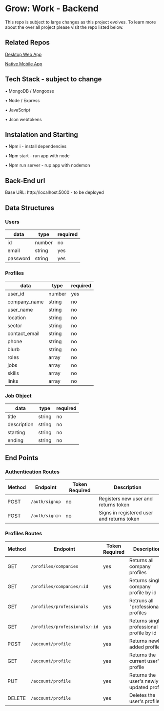 # Grow: Work - Backend

This repo is subject to large changes as this project evolves. To learn more about the over all project please visit the repo listed below.

## Related Repos

[Desktop Web App](https://github.com/Dionne-Stratton/grow-work-frontend-react)

[Native Mobile App](https://github.com/Dionne-Stratton/grow-work-frontend-react-native)

## Tech Stack - subject to change

• MongoDB / Mongoose

• Node / Express

• JavaScript

• Json webtokens

## Instalation and Starting

• Npm i - install dependencies

• Npm start - run app with node

• Npm run server - rup app with nodemon

## Back-End url

Base URL: http://localhost:5000 - to be deployed

## Data Structures

### Users

| data         | type   | required |
| ------------ | ------ | -------- |
| id           | number | no       |
| email        | string | yes      |
| password     | string | yes      |

### Profiles

| data          | type   | required |
| ------------- | ------ | -------- |
| user_id       | number | yes      |
| company_name  | string | no       |
| user_name     | string | no       |
| location      | string | no       |
| sector        | string | no       |
| contact_email | string | no       |
| phone         | string | no       |
| blurb         | string | no       |
| roles         | array  | no       |
| jobs          | array  | no       |
| skills        | array  | no       |
| links         | array  | no       |

### Job Object

| data         | type   | required |
| ------------ | ------ | -------- |
| title        | string | no       |
| description  | string | no       |
| starting     | string | no       |
| ending       | string | no       |

## End Points

### Authentication Routes

| Method | Endpoint       | Token Required | Description                                |
| ------ | -------------- | -------------- | ------------------------------------------ |
| POST   | `/auth/signup` | no             | Registers new user and returns token       |
| POST   | `/auth/signin` | no             | Signs in registered user and returns token |

### Profiles Routes

| Method | Endpoint                      | Token Required | Description                               |
| ------ | ------------------------------| -------------- | ----------------------------------------  |
| GET    | `/profiles/companies`         | yes            | Returns all company profiles              |
| GET    | `/profiles/companies/:id`     | yes            | Returns single company profile by id      |
| GET    | `/profiles/professionals`     | yes            | Retruns all "professionals" profiles      |
| GET    | `/profiles/professionals/:id` | yes            | Returns single professional profile by id |
| POST   | `/account/profile`            | yes            | Returns newly added profile               |
| GET    | `/account/profile`            | yes            | Returns the current user's profile        |
| PUT    | `/account/profile`            | yes            | Returns the user's newly updated profile  |
| DELETE | `/account/profile`            | yes            | Deletes the user's profile                |



